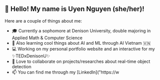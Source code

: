 ## 👋 Hello! My name is Uyen Nguyen (she/her)!

Here are a couple of things about me:
- 🎓 Currently a sophomore at Denison University, double majoring in Applied Math & Computer Science
- 🤖 Also learning cool things about AI and ML through AI Vietnam 🇻🇳
- 💻 Working on my personal portfolio website and an interactive for my ✨TEDxDenisonU✨
- 👯 Love to collaborate on projects/researches about real-time object detection
- 📫 You can find me through my [LinkedIn]("https://w


<!--
**uyen-nguyen-190304/uyen-nguyen-190304** is a ✨ _special_ ✨ repository because its `README.md` (this file) appears on your GitHub profile.

Here are some ideas to get you started:

- 🔭 I’m currently working on ...
- 🌱 I’m currently learning ...
- 👯 I’m looking to collaborate on ...
- 🤔 I’m looking for help with ...
- 💬 Ask me about ...
- 📫 How to reach me: ...
- 😄 Pronouns: ...
- ⚡ Fun fact: ...
-->
